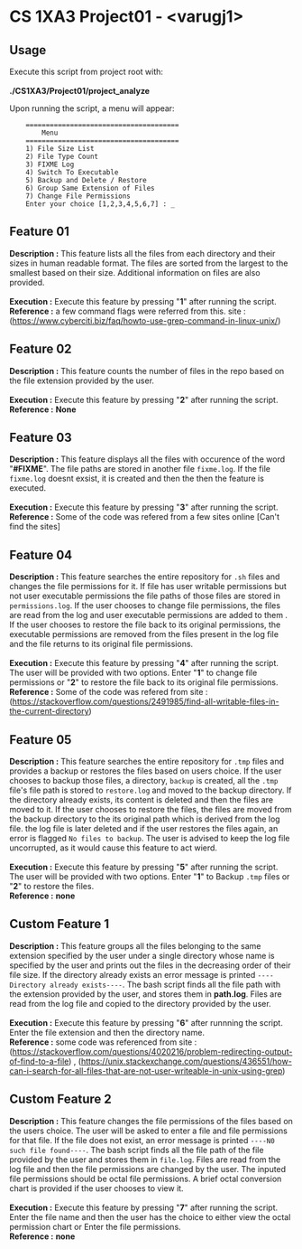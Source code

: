 #  CS 1XA3 Project01 - <**varugj1**>

## Usage
   Execute this script from project root with:<br />  
	**./CS1XA3/Project01/project_analyze**<br />

   Upon running the script, a menu will appear:<br />
```
	======================================
		Menu
	======================================
	1) File Size List
	2) File Type Count
	3) FIXME Log
	4) Switch To Executable
	5) Backup and Delete / Restore
	6) Group Same Extension of Files
	7) Change File Permissions  
	Enter your choice [1,2,3,4,5,6,7] : _  
```

## Feature 01
  **Description :** This feature lists all the files from each directory and their sizes in human readable format.
		 The files are sorted from the largest to the smallest based on their size. Additional information 
		 on files are also provided.<br />
<br />
   **Execution :**   Execute this feature by pressing "**1**" after running the script.<br />
   **Reference :**   a few command flags were referred from this. 
	         site : (https://www.cyberciti.biz/faq/howto-use-grep-command-in-linux-unix/)

## Feature 02
   **Description :** This feature counts the number of files in the repo based on the file extension provided by the user.<br />
<br />
   **Execution :**   Execute this feature by pressing "**2**" after running the script.<br />
   **Reference :**  **None**

## Feature 03
   **Description :** This feature displays all the files with occurence of the word "**#FIXME**". The file paths are stored
		 in another file `fixme.log`. If the file `fixme.log` doesnt exsist, it is created and then the
		 then the feature is executed.<br />
<br />
   **Execution :**   Execute this feature by pressing "**3**" after running the script.<br />
   **Reference :**   Some of the code was refered from a few sites online [Can't find the sites]

## Feature 04
   **Description :** This feature searches the entire repository for `.sh` files and changes the file permissions for it. If file has user writable permissions
		 but not user executable permissions the file paths of those files are stored in `permissions.log`. If the user chooses to change file permissions, 
		 the files are read from the log and user executable permissions are added to them . If the user chooses to restore the file back to its original
		 permissions, the executable permissions are removed from the files present in the log file and the file returns to its original file permissions.<br />  
   **Execution :** Execute this feature by pressing "**4**" after running the script. The user will be provided with two options. Enter "**1**" to change file permissions
		   or "**2**" to restore the file back to its original file permissions.<br />
   **Reference :** Some of the code was refered from site : (https://stackoverflow.com/questions/2491985/find-all-writable-files-in-the-current-directory)

## Feature 05
   **Description :** This feature searches the entire repository for `.tmp` files and provides a backup or restores the files based on users choice. If the user
		 chooses to backup those files, a directory, `backup` is created, all the `.tmp` file's file path is stored to `restore.log` and moved to the
		 backup directory. If the directory already exists, its content is deleted and then the files are moved to it. If the user chooses to restore the files,
		 the files are moved from the backup directory to the its original path which is derived from the log file. the log file is later deleted and if the
		 user restores the files again, an error is flagged `No files to backup`. The user is advised to keep the log file uncorrupted, as it would cause this
		 feature to act wierd.<br />
<br />
   **Execution :**   Execute this feature by pressing "**5**" after running the script. The user will be provided with two options. Enter "**1**" to Backup `.tmp` files
	         or "**2**" to restore the files.<br />
   **Reference :**   **none**

## Custom Feature 1
   **Description :** This feature groups all the files belonging to the same extension specified by the user under a single directory whose name is specified by the user
		 and prints out the files in the decreasing order of their file size. If the directory already exists an error
		 message is printed `----Directory already exists----`. The bash script finds all the file path with the extension provided by the user,
		 and stores them in **path.log**. Files are read from the log file and copied to the directory provided by the user.<br />
<br />
   **Execution :**   Execute this feature by pressing "**6**" after runnning the script. Enter the file extension and then the directory name.<br />
   **Reference :**   some code was referenced from site : (https://stackoverflow.com/questions/4020216/problem-redirecting-output-of-find-to-a-file) , 
		(https://unix.stackexchange.com/questions/436551/how-can-i-search-for-all-files-that-are-not-user-writeable-in-unix-using-grep)

## Custom Feature 2
   **Description :** This feature changes the file permissions of the files based on the users choice. 
		 The user will be asked to enter a file and file permissions for that file. If the file does not exist, an error message is
		 printed `----N0 such file found----`. The bash script finds all the file path of the file provided by the user and stores them in
		 `file.log`. Files are read from the log file and then the file permissions are changed by the user. The inputed file permissions
		 should be octal file permissions. A brief octal conversion chart is provided if the user chooses to view it.<br />
<br />
   **Execution :**   Execute this feature by pressing "**7**" after running the script. Enter the file name and then the user has the choice to either view the 
		 octal permission chart or Enter the file permissions.<br />
   **Reference :**   **none**
